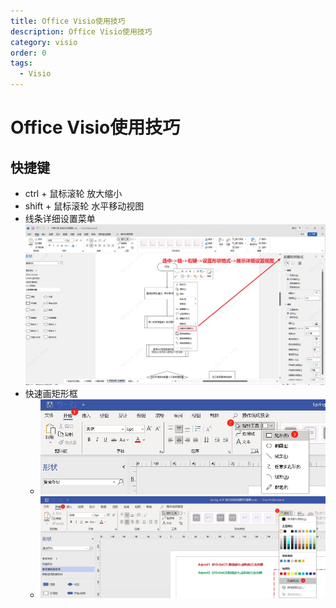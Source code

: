 ```yaml
---
title: Office Visio使用技巧
description: Office Visio使用技巧
category: visio
order: 0
tags:
  - Visio
---
```


# Office Visio使用技巧

## 快捷键
- ctrl + 鼠标滚轮  放大缩小 
- shift + 鼠标滚轮  水平移动视图
- 线条详细设置菜单
![](img/Snipaste_2023-10-16_10-28-37.jpg)
- 快速画矩形框
  - ![](img/PixPin_2024-05-13_16-45-27.jpg)
  - ![](img/PixPin_2024-05-13_16-45-55.jpg)
